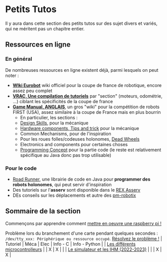 # Petits Tutos

Il y aura dans cette section des petits tutos sur des sujet divers et variés, qui ne méritent pas un chapitre entier.

## Ressources en ligne

### En général
De nombreuses ressources en ligne existent déjà, parmi lesquels on peut noter :
+ [**WIki Eurobot**](https://www.eurobot.org/wiki/fr/home) wiki officiel pour la coupe de france de robotique, encore assez peu complet
+ [**VRAC, Une compilation de tutoriels**](https://github.com/VRAC-team/la-maxi-liste-ressources-eurobot) par "section" (moteurs, odométrie, ...) ciblant les spécificités de la coupe de france
+ [**Game Manual, ANGLAIS**,](https://gm0.org/en/latest/index.html) un gros "wiki" pour la compétition de robots FIRST (USA), assez similaire à la coupe de France mais en plus bourrin
    + En particulier, les sections :
    + [Design Skills](https://gm0.org/en/latest/docs/design-skills/index.html), pour la mécanique
    + [Hardware components, Tips and trick](https://gm0.org/en/latest/docs/hardware-components/tips-and-tricks.html) pour la mécanique
    + Common Mechanisms, pour de l'inspiration
    + Pour les roues folles/codeuses holonomes, [Dead Wheels](https://gm0.org/en/latest/docs/common-mechanisms/dead-wheels.html)
    + Electronics and components pour certaines choses
    + [Programming Concept](https://gm0.org/en/latest/docs/software/concepts/index.html) pour la partie code (le reste est relativement spécifique au Java donc pas trop utilisable)

### Pour le code
+ [Road Runner](https://learnroadrunner.com/), une librairie de code en Java pour **programmer des robots holonomes**, qui peut servir d'inspiration
+ Des tutoriels sur l'**asserv** sont disponible dans le [REX Asserv](../rex/asserv.md)
+ DEs conseils sur les déplacements et autre des [pm-robotix](https://www.pm-robotix.eu/category/alaune/)

## Sommaire de la section

Commençons par apprendre comment [mettre en oeuvre une raspberry pi !](raspberry_pi.md)

Problème lors du branchement d'une carte pendant quelques secondes : `/dev/tty_xxx: Périphérique ou ressource occupé`. [Résolvez le problème !](peripherique_occupe.md)
| Tutoriel                                                          | Méca | Elec | Info - C | Info - Python |
| [Les différents microcontrolleurs](../petits_tutos/microcontrollers.md)  |      | X    |   X     |           |
| [Le simulateur et les IHM (2022-2023)](../petits_tutos/simulator.md)  |      |    |   X     |    X     |

